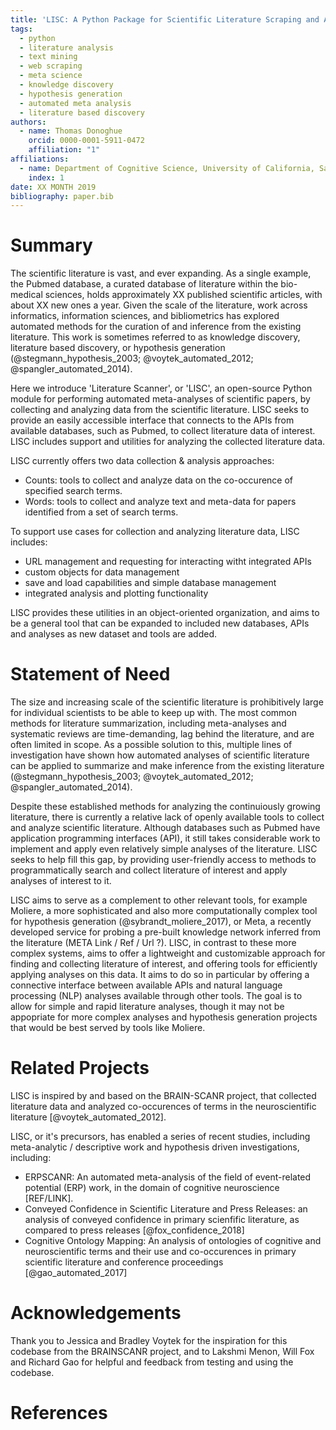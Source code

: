 ```yaml
---
title: 'LISC: A Python Package for Scientific Literature Scraping and Analysis'
tags:
  - python
  - literature analysis
  - text mining
  - web scraping
  - meta science
  - knowledge discovery
  - hypothesis generation
  - automated meta analysis
  - literature based discovery
authors:
  - name: Thomas Donoghue
    orcid: 0000-0001-5911-0472
    affiliation: "1"
affiliations:
  - name: Department of Cognitive Science, University of California, San Diego
    index: 1
date: XX MONTH 2019
bibliography: paper.bib
---
```


# Summary

The scientific literature is vast, and ever expanding. As a single example, the Pubmed database, a curated
database of literature within the bio-medical sciences, holds approximately XX published scientific articles,
with about XX new ones a year. Given the scale of the literature, work across informatics, information sciences, and
bibliometrics has explored automated methods for the curation of and inference from the existing literature. This
work is sometimes referred to as knowledge discovery, literature based discovery,
or hypothesis generation (@stegmann_hypothesis_2003; @voytek_automated_2012; @spangler_automated_2014).

Here we introduce 'Literature Scanner', or 'LISC', an open-source Python module
for performing automated meta-analyses of scientific papers, by collecting and analyzing
data from the scientific literature. LISC seeks to provide an easily accessible interface that
connects to the APIs from available databases, such as Pubmed, to collect literature data
of interest. LISC includes support and utilities for analyzing the collected literature data.

LISC currently offers two data collection & analysis approaches:
- Counts: tools to collect and analyze data on the co-occurence of specified search terms.
- Words: tools to collect and analyze text and meta-data for papers identified from a set of search terms.

To support use cases for collection and analyzing literature data, LISC includes:
- URL management and requesting for interacting witht integrated APIs
- custom objects for data management
- save and load capabilities and simple database management
- integrated analysis and plotting functionality

LISC provides these utilities in an object-oriented organization, and aims to be a general tool
that can be expanded to included new databases, APIs and analyses as new dataset and tools are
added.

# Statement of Need

The size and increasing scale of the scientific literature is prohibitively large for
individual scientists to be able to keep up with. The most common methods for literature summarization,
including meta-analyses and systematic reviews are time-demanding, lag behind the literature,
and are often limited in scope. As a possible solution to this, multiple lines of investigation have
shown how automated analyses of scientific literature can be applied to summarize and make inference from the
existing literature (@stegmann_hypothesis_2003; @voytek_automated_2012; @spangler_automated_2014).

Despite these established methods for analyzing the continuiously growing literature, there is
currently a relative lack of openly available tools to collect and analyze scientific literature.
Although databases such as Pubmed have application programming interfaces (API), it still takes considerable
work to implement and apply even relatively simple analyses of the literature. LISC seeks to help fill this gap,
by providing user-friendly access to methods to programmatically search and collect literature of interest and apply analyses of interest to it.

LISC aims to serve as a complement to other relevant tools, for example Moliere,
a more sophisticated and also more computationally complex tool for hypothesis
generation (@sybrandt_moliere_2017), or Meta, a recently developed service for probing
a pre-built knowledge network inferred from the literature (META Link / Ref / Url ?).
LISC, in contrast to these more complex systems, aims to offer a lightweight and customizable
approach for finding and collecting literature of interest, and offering tools for efficiently
applying analyses on this data. It aims to do so in particular by offering a connective
interface between available APIs and natural language processing (NLP) analyses
available through other tools. The goal is to allow for simple and rapid literature analyses,
though it may not be appopriate for more complex analyses and hypothesis generation projects
that would be best served by tools like Moliere.

# Related Projects

LISC is inspired by and based on the BRAIN-SCANR project, that collected literature data and analyzed
co-occurences of terms in the neuroscientific literature [@voytek_automated_2012].

LISC, or it's precursors, has enabled a series of recent studies, including meta-analytic / descriptive
work and hypothesis driven investigations, including:
- ERPSCANR: An automated meta-analysis of the field of event-related potential (ERP) work,
in the domain of cognitive neuroscience [REF/LINK].
- Conveyed Confidence in Scientific Literature and Press Releases: an analysis of
conveyed confidence in primary scienfific literature, as compared to press releases [@fox_confidence_2018]
- Cognitive Ontology Mapping: An analysis of ontologies of cognitive and neuroscientific terms and
their use and co-occurences in primary scientific literature and conference proceedings [@gao_automated_2017]

# Acknowledgements

Thank you to Jessica and Bradley Voytek for the inspiration for this codebase from the BRAINSCANR project,
and to Lakshmi Menon, Will Fox and Richard Gao for helpful and feedback from testing and using the codebase.

# References
